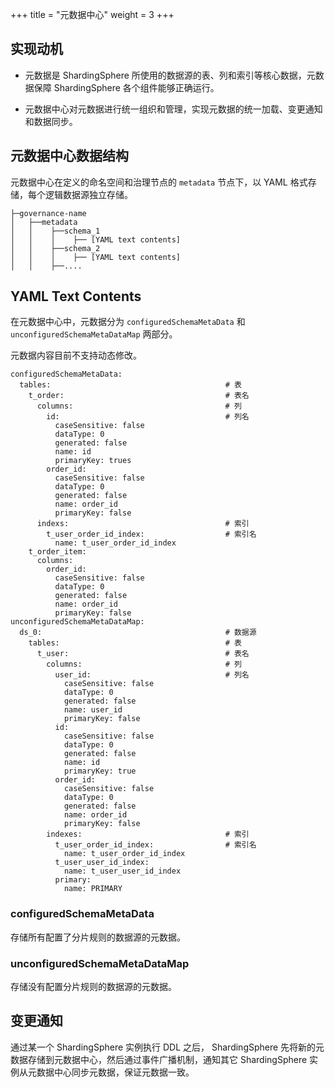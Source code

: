 +++
title = "元数据中心"
weight = 3
+++

## 实现动机

- 元数据是 ShardingSphere 所使用的数据源的表、列和索引等核心数据，元数据保障 ShardingSphere 各个组件能够正确运行。

- 元数据中心对元数据进行统一组织和管理，实现元数据的统一加载、变更通知和数据同步。

## 元数据中心数据结构

元数据中心在定义的命名空间和治理节点的 `metadata` 节点下，以 YAML 格式存储，每个逻辑数据源独立存储。

```
├─governance-name
│   ├──metadata
│   │    ├──schema_1
│   │    │    ├── [YAML text contents]
│   │    ├──schema_2
│   │    │    ├── [YAML text contents]
│   │    ├──....
```

## YAML Text Contents

在元数据中心中，元数据分为 `configuredSchemaMetaData` 和 `unconfiguredSchemaMetaDataMap` 两部分。

元数据内容目前不支持动态修改。

```
configuredSchemaMetaData:
  tables:                                       # 表
    t_order:                                    # 表名
      columns:                                  # 列
        id:                                     # 列名
          caseSensitive: false
          dataType: 0
          generated: false
          name: id
          primaryKey: trues
        order_id:
          caseSensitive: false
          dataType: 0
          generated: false
          name: order_id
          primaryKey: false
      indexs:                                   # 索引
        t_user_order_id_index:                  # 索引名
          name: t_user_order_id_index
    t_order_item:
      columns:
        order_id:
          caseSensitive: false
          dataType: 0
          generated: false
          name: order_id
          primaryKey: false
unconfiguredSchemaMetaDataMap:
  ds_0:                                         # 数据源
    tables:                                     # 表
      t_user:                                   # 表名
        columns:                                # 列
          user_id:                              # 列名
            caseSensitive: false
            dataType: 0
            generated: false
            name: user_id
            primaryKey: false
          id:
            caseSensitive: false
            dataType: 0
            generated: false
            name: id
            primaryKey: true
          order_id:
            caseSensitive: false
            dataType: 0
            generated: false
            name: order_id
            primaryKey: false
        indexes:                                # 索引
          t_user_order_id_index:                # 索引名
            name: t_user_order_id_index
          t_user_user_id_index:
            name: t_user_user_id_index
          primary:
            name: PRIMARY
```

### configuredSchemaMetaData

存储所有配置了分片规则的数据源的元数据。

### unconfiguredSchemaMetaDataMap

存储没有配置分片规则的数据源的元数据。

## 变更通知

通过某一个 ShardingSphere 实例执行 DDL 之后，
ShardingSphere 先将新的元数据存储到元数据中心，然后通过事件广播机制，通知其它 ShardingSphere 实例从元数据中心同步元数据，保证元数据一致。
